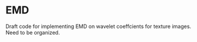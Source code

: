 # EMD

Draft code for implementing EMD on wavelet coeffcients for texture images. Need to be organized.
